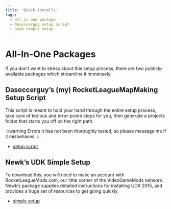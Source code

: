 ```yaml
---
title: 'Quick installs'
tags:
  - all in one package
  - Dassocerguy setup script
  - newk simple setup
---
```


# All-In-One Packages

If you don’t want to stress about this setup process, there are two publicly-available packages which streamline it immensely.

## Dasoccerguy’s (my) RocketLeagueMapMaking Setup Script

This script is meant to hold your hand through the entire setup process, take care of tedious and error-prone steps for you, then generate a projects folder that starts you off on the right path. 

:::warning Errors
It has not been thoroughly tested, so please message me if it misbehaves.
:::

* [setup script](https://github.com/Dasoccerguy/RocketLeagueMapMaking)


<!-- After completing you can continue with [subject](link) -->

## Newk’s UDK Simple Setup

To download this, you will need to make an account with RocketLeagueMods.com, our little corner of the VideoGameMods network. Newk’s package supplies detailed instructions for installing UDK 2015, and provides a huge set of resources to get going quickly.

* [simple setup](https://rocketleaguemods.com/mods/udk-2015-simple-setup/)

<!-- After completing you can continue with [subject](link).  -->

